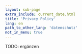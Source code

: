 ```yaml
---
layout: sub-page
extra_include: current_date.html
title: 'Privacy Policy'
lang: en
path_to_other_lang: 'datenschutz'
not_in_menu: true
---
```


TODO: ergänzen
